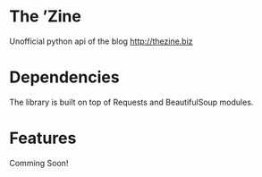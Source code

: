 The &rsquo;Zine
===============

Unofficial python api of the blog http://thezine.biz

Dependencies
============

The library is built on top of Requests and BeautifulSoup modules.

Features
==========

Comming Soon!
